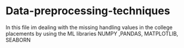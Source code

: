 # Data-preprocessing-techniques
In this file im dealing with the missing handling values in the college placements  by using the 
ML libraries NUMPY ,PANDAS, MATPLOTLIB, SEABORN
